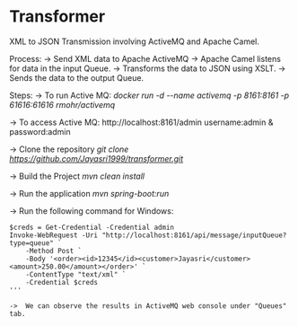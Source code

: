 # Transformer
XML to JSON Transmission involving ActiveMQ and Apache Camel.


Process:
-> Send XML data to Apache ActiveMQ
-> Apache Camel listens for data in the input Queue.
-> Transforms the data to JSON using XSLT.
-> Sends the data to the output Queue.

Steps:
-> To run Active MQ: _docker run -d --name activemq -p 8161:8161 -p 61616:61616 rmohr/activemq_

-> To access Active MQ: http://localhost:8161/admin    username:admin & password:admin

-> Clone the repository _git clone https://github.com/Jayasri1999/transformer.git_

-> Build the Project _mvn clean install_

-> Run the application _mvn spring-boot:run_

-> Run the following command for Windows:


```
$creds = Get-Credential -Credential admin
Invoke-WebRequest -Uri "http://localhost:8161/api/message/inputQueue?type=queue" `
    -Method Post `
    -Body '<order><id>12345</id><customer>Jayasri</customer><amount>250.00</amount></order>' `
    -ContentType "text/xml" `
    -Credential $creds
'''

->  We can observe the results in ActiveMQ web console under "Queues" tab.
